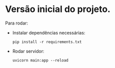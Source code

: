 # Versão inicial do projeto.

Para rodar:
- Instalar dependências necessárias:
    
  ```pip install -r requirements.txt```
- Rodar servidor:
    
  ```uvicorn main:app --reload```
